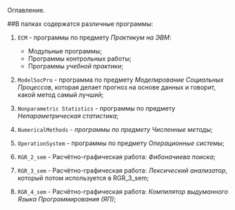 Оглавление.

##В папках содержатся различные программы:

1. `ECM` - программы по предмету *Практикум на ЭВМ*:
    * Модульные программы;
    * Программы контрольных работы;
    * Программы *учебной практики*;

2. `ModelSocPro` - программа по предмету *Моделирование Социальных Процессов*, которая делает прогноз на основе данных и говорит, какой метод самый лучший;

3. `Nonparametric Statistics` - программы по предмету *Непараметрическая статистика*;

4. `NumericalMethods` - *программы по предмету Численные методы*;

5. `OperationSystem` - программы по предмету *Операционные системы*;

6. `RGR_2_sem` - Расчётно-графическая работа: *Фибоначиева поиска*;

7. `RGR_3_sem` - Расчётно-графическая работа: *Лексический анализатор*, который потом используется в  RGR_3_sem;

8. `RGR_4_sem` - Расчётно-графическая работа: *Компилятор выдуманного Языка Программирования (ЯП)*;